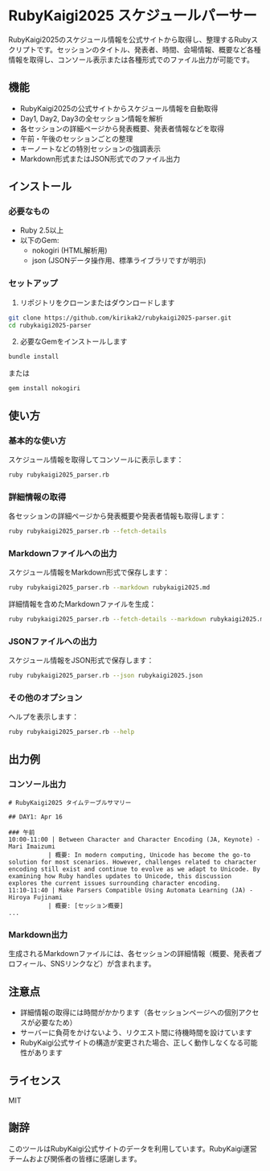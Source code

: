 # RubyKaigi2025 スケジュールパーサー

RubyKaigi2025のスケジュール情報を公式サイトから取得し、整理するRubyスクリプトです。セッションのタイトル、発表者、時間、会場情報、概要など各種情報を取得し、コンソール表示または各種形式でのファイル出力が可能です。

## 機能

- RubyKaigi2025の公式サイトからスケジュール情報を自動取得
- Day1, Day2, Day3の全セッション情報を解析
- 各セッションの詳細ページから発表概要、発表者情報などを取得
- 午前・午後のセッションごとの整理
- キーノートなどの特別セッションの強調表示
- Markdown形式またはJSON形式でのファイル出力

## インストール

### 必要なもの

- Ruby 2.5以上
- 以下のGem:
  - nokogiri (HTML解析用)
  - json (JSONデータ操作用、標準ライブラリですが明示)

### セットアップ

1. リポジトリをクローンまたはダウンロードします

```bash
git clone https://github.com/kirikak2/rubykaigi2025-parser.git
cd rubykaigi2025-parser
```

2. 必要なGemをインストールします

```bash
bundle install
```

または

```bash
gem install nokogiri
```

## 使い方

### 基本的な使い方

スケジュール情報を取得してコンソールに表示します：

```bash
ruby rubykaigi2025_parser.rb
```

### 詳細情報の取得

各セッションの詳細ページから発表概要や発表者情報も取得します：

```bash
ruby rubykaigi2025_parser.rb --fetch-details
```

### Markdownファイルへの出力

スケジュール情報をMarkdown形式で保存します：

```bash
ruby rubykaigi2025_parser.rb --markdown rubykaigi2025.md
```

詳細情報を含めたMarkdownファイルを生成：

```bash
ruby rubykaigi2025_parser.rb --fetch-details --markdown rubykaigi2025.md
```

### JSONファイルへの出力

スケジュール情報をJSON形式で保存します：

```bash
ruby rubykaigi2025_parser.rb --json rubykaigi2025.json
```

### その他のオプション

ヘルプを表示します：

```bash
ruby rubykaigi2025_parser.rb --help
```

## 出力例

### コンソール出力

```
# RubyKaigi2025 タイムテーブルサマリー

## DAY1: Apr 16

### 午前
10:00-11:00 | Between Character and Character Encoding (JA, Keynote) - Mari Imaizumi
           | 概要: In modern computing, Unicode has become the go-to solution for most scenarios. However, challenges related to character encoding still exist and continue to evolve as we adapt to Unicode. By examining how Ruby handles updates to Unicode, this discussion explores the current issues surrounding character encoding.
11:10-11:40 | Make Parsers Compatible Using Automata Learning (JA) - Hiroya Fujinami
           | 概要: [セッション概要]
...
```

### Markdown出力

生成されるMarkdownファイルには、各セッションの詳細情報（概要、発表者プロフィール、SNSリンクなど）が含まれます。

## 注意点

- 詳細情報の取得には時間がかかります（各セッションページへの個別アクセスが必要なため）
- サーバーに負荷をかけないよう、リクエスト間に待機時間を設けています
- RubyKaigi公式サイトの構造が変更された場合、正しく動作しなくなる可能性があります

## ライセンス

MIT

## 謝辞

このツールはRubyKaigi公式サイトのデータを利用しています。RubyKaigi運営チームおよび関係者の皆様に感謝します。
